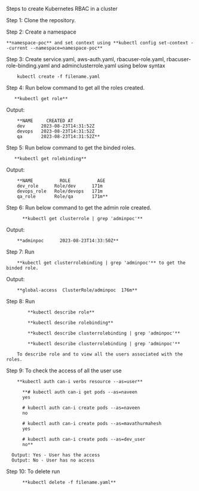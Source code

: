 
Steps to create Kubernetes RBAC in a cluster 


Step 1: Clone the repository. 

Step 2: Create a namespace 

    **namespace-poc** and set context using **kubectl config set-context --current --namespace=namespace-poc**
  
Step 3: Create service.yaml, aws-auth.yaml, rbacuser-role.yaml, rbacuser-role-binding.yaml and adminclusterrole.yaml using below syntax                                              

        kubectl create -f filename.yaml

Step 4: Run below command to get all the roles created.

       **kubectl get role**
Output:

        **NAME     CREATED AT
        dev      2023-08-23T14:31:52Z
        devops   2023-08-23T14:31:52Z
        qa       2023-08-23T14:31:52Z**
        
Step 5: Run below command to get the binded roles. 

       **kubectl get rolebinding**
Output:
       
        **NAME          ROLE          AGE
        dev_role      Role/dev      171m
        devops_role   Role/devops   171m
        qa_role       Role/qa       171m**
        
Step 6: Run below command to get the admin role created.
          
          **kubectl get clusterrole | grep 'adminpoc'** 

Output:

        **adminpoc      2023-08-23T14:33:50Z**
        
Step 7: Run 

        **kubectl get clusterrolebinding | grep 'adminpoc'** to get the binded role.

Output:

        **global-access  ClusterRole/adminpoc  176m**

Step 8: Run 
              
            **kubectl describe role**

            **kubectl describe rolebinding**
            
            **kubectl describe clusterrolebinding | grep 'adminpoc'**
            
            **kubectl describe clusterrolebinding | grep 'adminpoc'**
            
        To describe role and to view all the users associated with the roles.


Step 9: To check the access of all the user use 
        
        **kubectl auth can-i verbs resource --as=user**

          **# kubectl auth can-i get pods --as=naveen
          yes
          
          # kubectl auth can-i create pods --as=naveen
          no
          
          # kubectl auth can-i create pods --as=mavathurmahesh
          yes
          
          # kubectl auth can-i create pods --as=dev_user
          no**
          
      Output: Yes - User has the access
      Output: No - User has no access
      
Step 10: To delete run 
              
          **kubectl delete -f filename.yaml**
            
